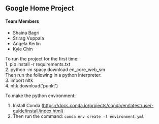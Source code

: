 ## Google Home Project
#### Team Members
- Shaina Bagri
- Srirag Vuppala
- Angela Kerlin
- Kyle Chin

To run the project for the first time:\
    1. pip install -r requirements.txt\
    2. python -m spacy download en_core_web_sm\
Then run the following in a python interpreter:\
    3. import nltk\
    4. nltk.download('punkt')

To make the python environment:
1. Install Conda (https://docs.conda.io/projects/conda/en/latest/user-guide/install/index.html)
2. Then run the command:
`conda env create -f environment.yml`